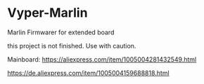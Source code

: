 # Vyper-Marlin
Marlin Firmwarer for extended board

this project is not finished. Use with caution.


Mainboard:
https://aliexpress.com/item/1005004281432549.html

https://de.aliexpress.com/item/1005004159688818.html
